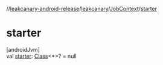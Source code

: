 //[leakcanary-android-release](../../../index.md)/[leakcanary](../index.md)/[JobContext](index.md)/[starter](starter.md)

# starter

[androidJvm]\
val [starter](starter.md): [Class](https://developer.android.com/reference/kotlin/java/lang/Class.html)&lt;*&gt;? = null
